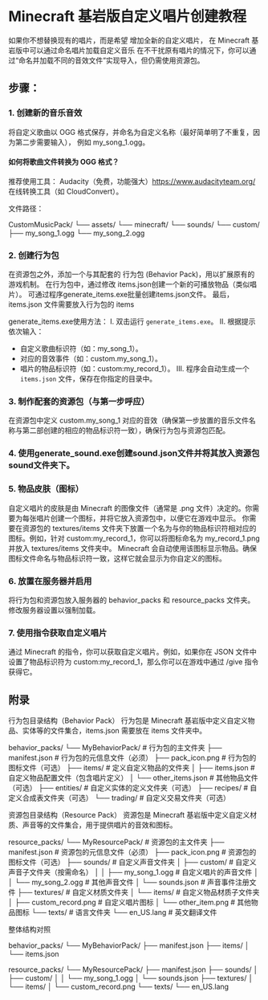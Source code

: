 # Minecraft 基岩版自定义唱片创建教程

如果你不想替换现有的唱片，而是希望 增加全新的自定义唱片，
在 Minecraft 基岩版中可以通过命名唱片加载自定义音乐
在不干扰原有唱片的情况下，你可以通过“命名并加载不同的音效文件”实现导入，但仍需使用资源包。


## 步骤：

### 1. 创建新的音乐音效
将自定义歌曲以 OGG 格式保存，并命名为自定义名称（最好简单明了不重复，因为第二步需要输入），
例如 my_song_1.ogg。
#### 如何将歌曲文件转换为 OGG 格式？
推荐使用工具：
Audacity（免费，功能强大）https://www.audacityteam.org/
在线转换工具（如 CloudConvert）。

文件路径：

CustomMusicPack/
└── assets/
    └── minecraft/
        └── sounds/
            └── custom/
                ├── my_song_1.ogg
                └── my_song_2.ogg

### 2. 创建行为包
在资源包之外，添加一个与其配套的 行为包 (Behavior Pack)，用以扩展原有的游戏机制。
在行为包中，通过修改 items.json创建一个新的可播放物品（类似唱片）。
可通过程序generate_items.exe批量创建items.json文件。
最后，items.json 文件需要放入行为包的 items

generate_items.exe使用方法：
Ⅰ. 双击运行 `generate_items.exe`。
Ⅱ. 根据提示依次输入：
   - 自定义歌曲标识符（如：my_song_1）。
   - 对应的音效事件（如：custom.my_song_1）。
   - 唱片的物品标识符（如：custom:my_record_1）。
Ⅲ. 程序会自动生成一个 `items.json` 文件，保存在你指定的目录中。


### 3. 制作配套的资源包（与第一步呼应）
在资源包中定义 custom.my_song_1 对应的音效（确保第一步放置的音乐文件名称与第二部创建的相应的物品标识符一致），确保行为包与资源包匹配。

### 4. 使用generate_sound.exe创建sound.json文件并将其放入资源包sound文件夹下。

### 5. 物品皮肤（图标）
自定义唱片的皮肤是由 Minecraft 的图像文件（通常是 .png 文件）决定的。你需要为每张唱片创建一个图标，并将它放入资源包中，以便它在游戏中显示。
你需要在资源包的 textures/items 文件夹下放置一个名为与你的物品标识符相对应的图标。例如，针对 custom:my_record_1，你可以将图标命名为 my_record_1.png 并放入 textures/items 文件夹中。
Minecraft 会自动使用该图标显示物品。确保图标文件命名与物品标识符一致，这样它就会显示为你自定义的图标。

### 6. 放置在服务器并启用
将行为包和资源包放入服务器的 behavior_packs 和 resource_packs 文件夹。
修改服务器设置以强制加载。

### 7. 使用指令获取自定义唱片
通过 Minecraft 的指令，你可以获取自定义唱片。例如，如果你在 JSON 文件中设置了物品标识符为 custom:my_record_1，那么你可以在游戏中通过 /give 指令获得它。
 



 ## 附录

 行为包目录结构（Behavior Pack）
行为包是 Minecraft 基岩版中定义自定义物品、实体等的文件集合，items.json 需要放在 items 文件夹中。

behavior_packs/
└── MyBehaviorPack/                # 行为包的主文件夹
    ├── manifest.json              # 行为包的元信息文件（必须）
    ├── pack_icon.png              # 行为包的图标文件（可选）
    ├── items/                     # 定义自定义物品的文件夹
    │   ├── items.json             # 自定义物品配置文件（包含唱片定义）
    │   └── other_items.json       # 其他物品文件（可选）
    ├── entities/                  # 自定义实体的定义文件夹（可选）
    ├── recipes/                   # 自定义合成表文件夹（可选）
    └── trading/                   # 自定义交易文件夹（可选）


资源包目录结构（Resource Pack）
资源包是 Minecraft 基岩版中定义自定义材质、声音等的文件集合，用于提供唱片的音效和图标。

resource_packs/
└── MyResourcePack/                # 资源包的主文件夹
    ├── manifest.json              # 资源包的元信息文件（必须）
    ├── pack_icon.png              # 资源包的图标文件（可选）
    ├── sounds/                    # 自定义声音文件夹
    │   ├── custom/                # 自定义声音子文件夹（按需命名）
    │   │   ├── my_song_1.ogg     # 自定义唱片的声音文件
    │   │   └── my_song_2.ogg     # 其他声音文件
    │   └── sounds.json            # 声音事件注册文件
    ├── textures/                  # 自定义材质文件夹
    │   └── items/                 # 自定义物品材质子文件夹
    │       ├── custom_record.png  # 自定义唱片图标
    │       └── other_item.png     # 其他物品图标
    └── texts/                     # 语言文件夹
        └── en_US.lang             # 英文翻译文件


整体结构对照

behavior_packs/
└── MyBehaviorPack/
    ├── manifest.json
    ├── items/
    │   └── items.json

resource_packs/
└── MyResourcePack/
    ├── manifest.json
    ├── sounds/
    │   ├── custom/
    │   │   └── my_song_1.ogg
    │   └── sounds.json
    ├── textures/
    │   └── items/
    │       └── custom_record.png
    └── texts/
        └── en_US.lang

